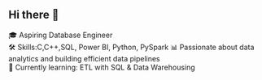 ## Hi there 👋

🎓 Aspiring Database Engineer  
🛠️ Skills:C,C++,SQL, Power BI, Python, PySpark
📊 Passionate about data analytics and building efficient data pipelines  
🌱 Currently learning: ETL with SQL & Data Warehousing  


<!--
**binisha8/binisha8** is a ✨ _special_ ✨ repository because its `README.md` (this file) appears on your GitHub profile.

Here are some ideas to get you started:

- 🔭 I’m currently working on ...
- 🌱 I’m currently learning ...
- 👯 I’m looking to collaborate on ...
- 🤔 I’m looking for help with ...
- 💬 Ask me about ...
- 📫 How to reach me: ...
- 😄 Pronouns: ...
- ⚡ Fun fact: ...
-->
